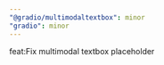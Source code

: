 ```yaml
---
"@gradio/multimodaltextbox": minor
"gradio": minor
---
```


feat:Fix multimodal textbox placeholder
